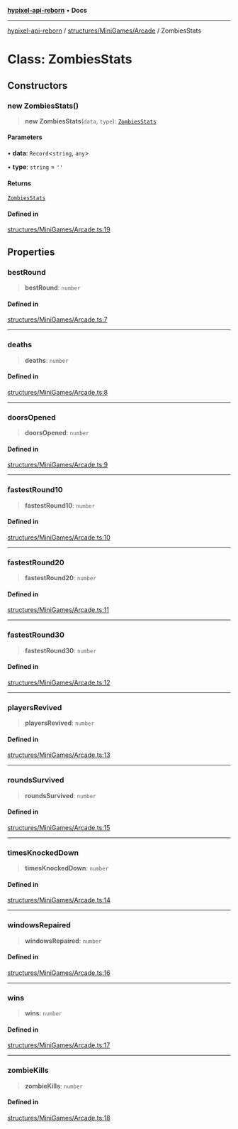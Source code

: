 [**hypixel-api-reborn**](../../../../README.md) • **Docs**

***

[hypixel-api-reborn](../../../../modules.md) / [structures/MiniGames/Arcade](../README.md) / ZombiesStats

# Class: ZombiesStats

## Constructors

### new ZombiesStats()

> **new ZombiesStats**(`data`, `type`): [`ZombiesStats`](ZombiesStats.md)

#### Parameters

• **data**: `Record`\<`string`, `any`\>

• **type**: `string` = `''`

#### Returns

[`ZombiesStats`](ZombiesStats.md)

#### Defined in

[structures/MiniGames/Arcade.ts:19](https://github.com/Kathund/REBORN-docs-TEST/blob/226e7f6a62bb6bca87ef0828ac84e9098d59f860/src/structures/MiniGames/Arcade.ts#L19)

## Properties

### bestRound

> **bestRound**: `number`

#### Defined in

[structures/MiniGames/Arcade.ts:7](https://github.com/Kathund/REBORN-docs-TEST/blob/226e7f6a62bb6bca87ef0828ac84e9098d59f860/src/structures/MiniGames/Arcade.ts#L7)

***

### deaths

> **deaths**: `number`

#### Defined in

[structures/MiniGames/Arcade.ts:8](https://github.com/Kathund/REBORN-docs-TEST/blob/226e7f6a62bb6bca87ef0828ac84e9098d59f860/src/structures/MiniGames/Arcade.ts#L8)

***

### doorsOpened

> **doorsOpened**: `number`

#### Defined in

[structures/MiniGames/Arcade.ts:9](https://github.com/Kathund/REBORN-docs-TEST/blob/226e7f6a62bb6bca87ef0828ac84e9098d59f860/src/structures/MiniGames/Arcade.ts#L9)

***

### fastestRound10

> **fastestRound10**: `number`

#### Defined in

[structures/MiniGames/Arcade.ts:10](https://github.com/Kathund/REBORN-docs-TEST/blob/226e7f6a62bb6bca87ef0828ac84e9098d59f860/src/structures/MiniGames/Arcade.ts#L10)

***

### fastestRound20

> **fastestRound20**: `number`

#### Defined in

[structures/MiniGames/Arcade.ts:11](https://github.com/Kathund/REBORN-docs-TEST/blob/226e7f6a62bb6bca87ef0828ac84e9098d59f860/src/structures/MiniGames/Arcade.ts#L11)

***

### fastestRound30

> **fastestRound30**: `number`

#### Defined in

[structures/MiniGames/Arcade.ts:12](https://github.com/Kathund/REBORN-docs-TEST/blob/226e7f6a62bb6bca87ef0828ac84e9098d59f860/src/structures/MiniGames/Arcade.ts#L12)

***

### playersRevived

> **playersRevived**: `number`

#### Defined in

[structures/MiniGames/Arcade.ts:13](https://github.com/Kathund/REBORN-docs-TEST/blob/226e7f6a62bb6bca87ef0828ac84e9098d59f860/src/structures/MiniGames/Arcade.ts#L13)

***

### roundsSurvived

> **roundsSurvived**: `number`

#### Defined in

[structures/MiniGames/Arcade.ts:15](https://github.com/Kathund/REBORN-docs-TEST/blob/226e7f6a62bb6bca87ef0828ac84e9098d59f860/src/structures/MiniGames/Arcade.ts#L15)

***

### timesKnockedDown

> **timesKnockedDown**: `number`

#### Defined in

[structures/MiniGames/Arcade.ts:14](https://github.com/Kathund/REBORN-docs-TEST/blob/226e7f6a62bb6bca87ef0828ac84e9098d59f860/src/structures/MiniGames/Arcade.ts#L14)

***

### windowsRepaired

> **windowsRepaired**: `number`

#### Defined in

[structures/MiniGames/Arcade.ts:16](https://github.com/Kathund/REBORN-docs-TEST/blob/226e7f6a62bb6bca87ef0828ac84e9098d59f860/src/structures/MiniGames/Arcade.ts#L16)

***

### wins

> **wins**: `number`

#### Defined in

[structures/MiniGames/Arcade.ts:17](https://github.com/Kathund/REBORN-docs-TEST/blob/226e7f6a62bb6bca87ef0828ac84e9098d59f860/src/structures/MiniGames/Arcade.ts#L17)

***

### zombieKills

> **zombieKills**: `number`

#### Defined in

[structures/MiniGames/Arcade.ts:18](https://github.com/Kathund/REBORN-docs-TEST/blob/226e7f6a62bb6bca87ef0828ac84e9098d59f860/src/structures/MiniGames/Arcade.ts#L18)
